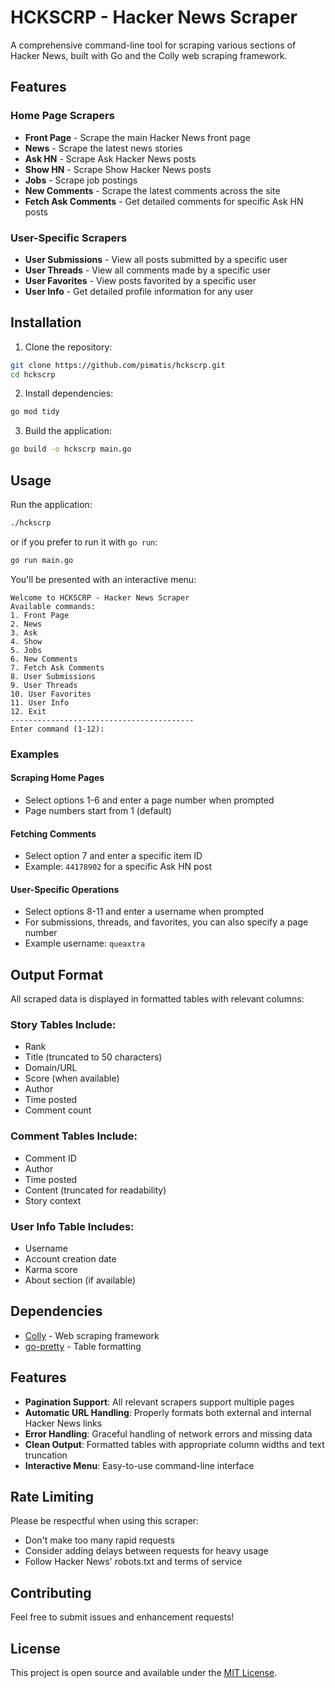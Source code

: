 # HCKSCRP - Hacker News Scraper

A comprehensive command-line tool for scraping various sections of Hacker News, built with Go and the Colly web scraping framework.

## Features

### Home Page Scrapers
- **Front Page** - Scrape the main Hacker News front page
- **News** - Scrape the latest news stories
- **Ask HN** - Scrape Ask Hacker News posts
- **Show HN** - Scrape Show Hacker News posts
- **Jobs** - Scrape job postings
- **New Comments** - Scrape the latest comments across the site
- **Fetch Ask Comments** - Get detailed comments for specific Ask HN posts

### User-Specific Scrapers
- **User Submissions** - View all posts submitted by a specific user
- **User Threads** - View all comments made by a specific user
- **User Favorites** - View posts favorited by a specific user
- **User Info** - Get detailed profile information for any user

## Installation

1. Clone the repository:
```bash
git clone https://github.com/pimatis/hckscrp.git
cd hckscrp
```

2. Install dependencies:
```bash
go mod tidy
```

3. Build the application:
```bash
go build -o hckscrp main.go
```

## Usage

Run the application:
```bash
./hckscrp
```

or if you prefer to run it with `go run`:
```bash
go run main.go
```

You'll be presented with an interactive menu:

```
Welcome to HCKSCRP - Hacker News Scraper
Available commands:
1. Front Page
2. News
3. Ask
4. Show
5. Jobs
6. New Comments
7. Fetch Ask Comments
8. User Submissions
9. User Threads
10. User Favorites
11. User Info
12. Exit
-----------------------------------------
Enter command (1-12):
```

### Examples

#### Scraping Home Pages
- Select options 1-6 and enter a page number when prompted
- Page numbers start from 1 (default)

#### Fetching Comments
- Select option 7 and enter a specific item ID
- Example: `44178902` for a specific Ask HN post

#### User-Specific Operations
- Select options 8-11 and enter a username when prompted
- For submissions, threads, and favorites, you can also specify a page number
- Example username: `queaxtra`

## Output Format

All scraped data is displayed in formatted tables with relevant columns:

### Story Tables Include:
- Rank
- Title (truncated to 50 characters)
- Domain/URL
- Score (when available)
- Author
- Time posted
- Comment count

### Comment Tables Include:
- Comment ID
- Author
- Time posted
- Content (truncated for readability)
- Story context

### User Info Table Includes:
- Username
- Account creation date
- Karma score
- About section (if available)

## Dependencies

- [Colly](https://github.com/gocolly/colly) - Web scraping framework
- [go-pretty](https://github.com/jedib0t/go-pretty) - Table formatting

## Features

- **Pagination Support**: All relevant scrapers support multiple pages
- **Automatic URL Handling**: Properly formats both external and internal Hacker News links
- **Error Handling**: Graceful handling of network errors and missing data
- **Clean Output**: Formatted tables with appropriate column widths and text truncation
- **Interactive Menu**: Easy-to-use command-line interface

## Rate Limiting

Please be respectful when using this scraper:
- Don't make too many rapid requests
- Consider adding delays between requests for heavy usage
- Follow Hacker News' robots.txt and terms of service

## Contributing

Feel free to submit issues and enhancement requests!

## License

This project is open source and available under the [MIT License](LICENSE).
